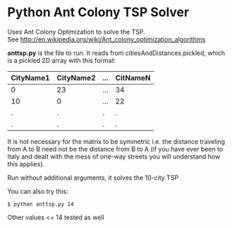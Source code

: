 # Python Ant Colony TSP Solver

Uses Ant Colony Optimization to solve the TSP.  
See http://en.wikipedia.org/wiki/Ant_colony_optimization_algorithms 

**anttsp.py** is the file to run.  It reads from citiesAndDistances.pickled, which is a pickled 2D array with this format:

| CityName1 | CityName2 | ... | CitNameN |
|-----------|-----------|-----|----------|
| 0         | 23        | ... | 34       |
| 10        | 0         | ... | 22       |
| .         | .         | .   | .        |
| .         | .         | .   | .        |

It is not necessary for the matrix to be symmetric i.e. the distance traveling from A to B need not be the distance from B to A  (if you have ever been to Italy and dealt with the mess of one-way streets you will understand how this applies).

Run without additional arguments, it solves the 10-city TSP

You can also try this:
```
$ python anttsp.py 14
```

Other values <= 14 tested as well

